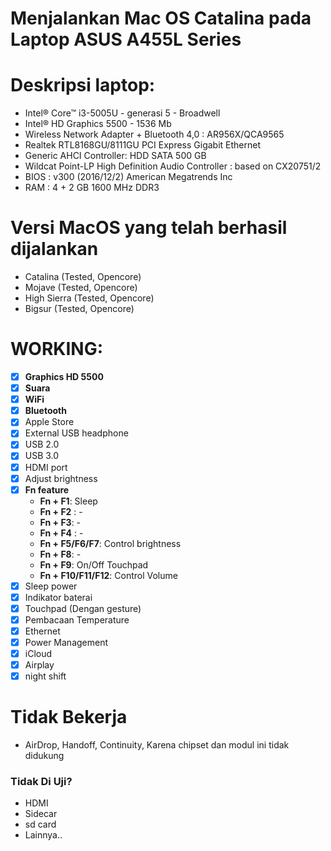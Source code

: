 # Menjalankan Mac OS Catalina pada Laptop ASUS A455L Series

# Deskripsi laptop:
- Intel® Core™ i3-5005U - generasi 5 - Broadwell
- Intel® HD Graphics 5500 - 1536 Mb 
- Wireless Network Adapter + Bluetooth 4,0 : AR956X/QCA9565
- Realtek RTL8168GU/8111GU PCI Express Gigabit Ethernet
- Generic AHCI Controller: HDD SATA 500 GB
- Wildcat Point-LP High Definition Audio Controller : based on CX20751/2
- BIOS : v300 (2016/12/2) American Megatrends Inc
- RAM : 4 + 2 GB 1600 MHz DDR3

# Versi MacOS yang telah berhasil dijalankan
- Catalina (Tested, Opencore)
- Mojave (Tested, Opencore)
- High Sierra (Tested, Opencore)
- Bigsur (Tested, Opencore)

# WORKING:
- [x] **Graphics HD 5500**
- [x] **Suara**
- [x] **WiFi**
- [x] **Bluetooth** 
- [x] Apple Store
- [x] External USB headphone
- [x] USB 2.0
- [x] USB 3.0
- [x] HDMI port 
- [x] Adjust brightness
- [x] **Fn feature** 
    + **Fn + F1**: Sleep
    + **Fn + F2** : -
    + **Fn + F3**: -
    + **Fn + F4** : -
    + **Fn + F5/F6/F7**: Control brightness
    + **Fn + F8**: -
    + **Fn + F9**: On/Off Touchpad
    + **Fn + F10/F11/F12**: Control Volume
- [x] Sleep power
- [x] Indikator baterai
- [x] Touchpad (Dengan gesture)
- [x] Pembacaan Temperature 
- [x] Ethernet 
- [x] Power Management 
- [x] iCloud 
- [x] Airplay
- [x] night shift

# Tidak Bekerja
- AirDrop, Handoff, Continuity, Karena chipset dan modul ini tidak didukung

### Tidak Di Uji?

- HDMI
- Sidecar
- sd card 
- Lainnya..

